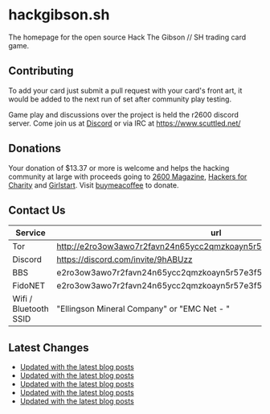 # hackgibson.sh
The homepage for the open source Hack The Gibson // SH trading card game.


## Contributing

To add your card just submit a pull request with your card's front art, it would be added to the next run of set after community play testing.

Game play and discussions over the project is held the r2600 discord server. Come join us at [Discord](https://discord.com/invite/9hABUzz) or via IRC at https://www.scuttled.net/


## Donations

Your donation of $13.37 or more is welcome and helps the hacking community at large with proceeds going to [2600 Magazine](https://2600.com/), [Hackers for Charity](https://hackersforcharity.org) and [Girlstart](https://girlstart.org).  Visit [buymeacoffee](https://www.buymeacoffee.com/hackgibson.sh) to donate.


## Contact Us

Service | url
-|-
Tor | http://e2ro3ow3awo7r2favn24n65ycc2qmzkoayn5r57e3f56nvjwdcgg32ad.onion
Discord | https://discord.com/invite/9hABUzz
BBS | e2ro3ow3awo7r2favn24n65ycc2qmzkoayn5r57e3f56nvjwdcgg32ad.onion:23
FidoNET | e2ro3ow3awo7r2favn24n65ycc2qmzkoayn5r57e3f56nvjwdcgg32ad.onion:24554
Wifi / Bluetooth SSID | "Ellingson Mineral Company" or "EMC Net - <fidonet address>"

## Latest Changes
<!-- BLOG-POST-LIST:START -->
- [Updated with the latest blog posts](https://github.com/DFW2600/hackgibson.sh/commit/0b9f1819a899d6176adb48bd053cb77b85029826)
- [Updated with the latest blog posts](https://github.com/DFW2600/hackgibson.sh/commit/250403b08c752d05e25703bddd923afb4044fc51)
- [Updated with the latest blog posts](https://github.com/DFW2600/hackgibson.sh/commit/9083b887c7f5e0d1c0a094ea4a4599ef6b7bf0ff)
- [Updated with the latest blog posts](https://github.com/DFW2600/hackgibson.sh/commit/21b76536c2624b9a10f9701b4cab70c557d364a9)
- [Updated with the latest blog posts](https://github.com/DFW2600/hackgibson.sh/commit/2ff3001c4d59260f00c222e4d7c480c19795c019)
<!-- BLOG-POST-LIST:END -->
